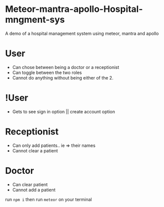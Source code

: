 # Meteor-mantra-apollo-Hospital-mngment-sys
A demo of a hospital management system using meteor, mantra and apollo

# User

  - Can chose between being a doctor or a receptionist
  - Can toggle between the two roles
  - Cannot do anything without being either of the 2.
  
# !User
  - Gets to see sign in option || create account option

# Receptionist
 - Can only add patients.. ie => their names
 - Cannot clear a patient
 
# Doctor
  - Can clear patient
  - Cannot add a patient
  
 run `npm i`
 then run `meteor` on your terminal
